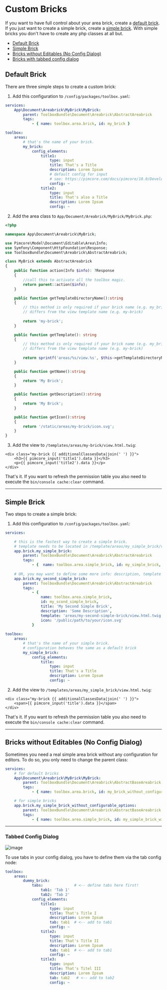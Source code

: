 # Custom Bricks 

If you want to have full control about your area brick, create a [default brick](./10_CustomBricks.md#default-brick).
If you just want to create a simple brick, create a [simple brick](./10_CustomBricks.md#simple-brick). With simple bricks you don't have to create any php classes at all but.

- [Default Brick](./10_CustomBricks.md#default-brick)
- [Simple Brick](./10_CustomBricks.md#simple-brick)
- [Bricks without Editables (No Config Dialog)](./10_CustomBricks.md#bricks-without-editables-no-config-dialog)
- [Bricks with tabbed config dialog](./10_CustomBricks.md#tabbed-config-dialog)

## Default Brick

There are three simple steps to create a custom brick:

1. Add this configuration to `/config/packages/toolbox.yaml`:

```yaml
services:
    App\Document\Areabrick\MyBrick\MyBrick:
        parent: ToolboxBundle\Document\Areabrick\AbstractAreabrick
        tags:
            - { name: toolbox.area.brick, id: my_brick }

toolbox:
    areas:
        # that's the name of your brick. 
        my_brick:
            config_elements:
                title1:
                    type: input
                    title: That's a Title
                    description: Lorem Ipsum
                    # default config for input
                    # see: https://pimcore.com/docs/pimcore/10.0/Development_Documentation/Documents/Editables/Input.html#page_Configuration
                    config: ~
                title2:
                    type: input
                    title: That's also a Title
                    description: Lorem Ipsum
                    config: ~
```

2. Add the area class to `App/Document/Areabrick/MyBrick/MyBrick.php`:

```php
<?php

namespace App\Document\Areabrick\MyBrick;

use Pimcore\Model\Document\Editable\Area\Info;
use Symfony\Component\HttpFoundation\Response;
use ToolboxBundle\Document\Areabrick\AbstractAreabrick;

class MyBrick extends AbstractAreabrick
{
    public function action(Info $info): ?Response
    {
        //call this to activate all the toolbox magic.
        return parent::action($info);
    }

    public function getTemplateDirectoryName():string
    {
        // this method is only required if your brick name (e.g. my_brick or myBrick)
        // differs from the view template name (e.g. my-brick)
        
        return 'my-brick';
    }

    public function getTemplate(): string
    {
        // this method is only required if your brick name (e.g. my_brick or myBrick)
        // differs from the view template name (e.g. my-brick)
        
        return sprintf('areas/%s/view.%s', $this->getTemplateDirectoryName(), $this->getTemplateSuffix());
    }

    public function getName():string
    {
        return 'My Brick';
    }

    public function getDescription():string
    {
        return 'My Brick';
    }

    public function getIcon():string
    {
        return '/static/areas/my-brick/icon.svg';
    }
}
```

3. Add the view to `/templates/areas/my-brick/view.html.twig`:

```twig
<div class="my-brick {{ additionalClassesData|join(' ') }}">
    <h3>{{ pimcore_input('title1').data }}</h3>
    <p>{{ pimcore_input('title2').data }}</p>
</div>
```

That's it. If you want to refresh the permission table you also need to execute the `bin/console cache:clear` command.

***

## Simple Brick

Two steps to create a simple brick:

1. Add this configuration to `/config/packages/toolbox.yaml`:

```yaml
services:

    # this is the fastest way to create a simple brick. 
    # template needs to be located in /template/areas/my_simple_brick/view.html.twig
    app.brick.my_simple_brick: 
        parent: ToolboxBundle\Document\Areabrick\AbstractAreabrick
        tags:
            - {  name: toolbox.area.simple_brick, id: my_simple_brick, title: 'My Simple Brick' }
              
    # OR, you may want to define some more info: description, template path and icon 
    app.brick.my_second_simple_brick:
        parent: ToolboxBundle\Document\Areabrick\AbstractAreabrick
        tags:
            - {
                name: toolbox.area.simple_brick,
                id: my_scond_simple_brick,
                title: 'My Second Simple Brick',
                description: 'Some Description',
                template: 'areas/my-second-simple-brick/view.html.twig',
                icon: '/public/path/to/your/icon.svg'
            } 
                
toolbox:
    areas:
        # that's the name of your simple brick. 
        # configuration behaves the same as a default brick 
        my_simple_brick:
            config_elements:
                title:
                    type: input
                    title: That's a Title
                    description: Lorem Ipsum
                    config: ~
```

2. Add the view to `/templates/areas/my_simple_brick/view.html.twig`:

```twig
<div class="my-brick {{ additionalClassesData|join(' ') }}">
    <span>{{ pimcore_input('title').data }}</span>
</div>
```

That's it. If you want to refresh the permission table you also need to execute the `bin/console cache:clear` command.

***

## Bricks without Editables (No Config Dialog)
Sometimes you need a real simple area brick without any configuration for editors.
To do so, you only need to change the parent class:

```yaml
services:
    # for default bricks
    App\Document\Areabrick\MyBrick\MyBrick:
        parent: ToolboxBundle\Document\Areabrick\AbstractBaseAreabrick
        tags:
            - { name: toolbox.area.brick, id: my_brick_without_configurable_options }

    # for simple bricks
    app.brick.my_simple_brick_without_configurable_options: 
        parent: ToolboxBundle\Document\Areabrick\AbstractBaseAreabrick
        tags:
            - { name: toolbox.area.simple_brick, id: my_simple_brick_without_configurable_options, title: 'My Simple Brick (Without configurable Options)' }
```

***

### Tabbed Config Dialog
![image](https://user-images.githubusercontent.com/700119/135585193-0a3d37df-5492-4b41-b2b2-a97220f53986.png)

To use tabs in your config dialog, you have to define them via the tab config node:

```yaml
toolbox:
    areas:
        dummy_brick:
            tabs:              # <-- define tabs here first!
                tab1: 'Tab 1'
                tab2: 'Tab 2'
            config_elements:
                title1:
                    type: input
                    title: That's Title I
                    description: Lorem Ipsum
                    tab: tab1  # <-- add to tab1
                    config: ~
                title2:
                    type: input
                    title: That's Title II
                    description: Lorem Ipsum
                    tab: tab1  # <-- add to tab1
                    config: ~
                title3:
                    type: input
                    title: That's Titel III
                    description: Lorem Ipsum
                    tab: tab2   # <-- add to tab2
                    config: ~
```
